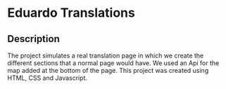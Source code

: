 # Eduardo Translations

## Description
The project simulates a real translation page in which we create the different sections that a normal page would have. We used an Api for the map added at the bottom of the page. This project was created using HTML, CSS and Javascript.
